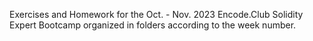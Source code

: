 Exercises and Homework for the Oct. - Nov. 2023 Encode.Club Solidity Expert Bootcamp organized in folders according to the week number.
